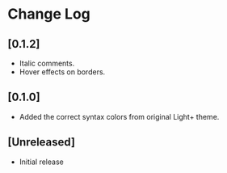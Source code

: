 # Change Log

## [0.1.2]

- Italic comments.
- Hover effects on borders.

## [0.1.0]
- Added the correct syntax colors from original Light+ theme.

## [Unreleased]
- Initial release
